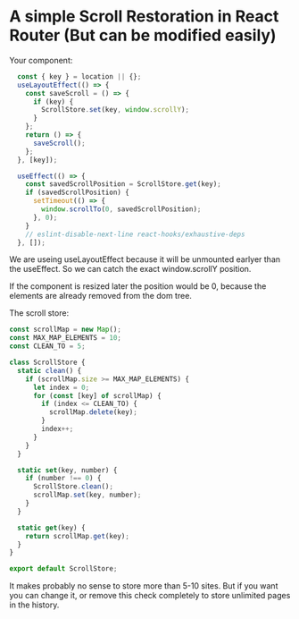 # A simple Scroll Restoration in React Router (But can be modified easily)

Your component:

```jsx
  const { key } = location || {};
  useLayoutEffect(() => {
    const saveScroll = () => {
      if (key) {
        ScrollStore.set(key, window.scrollY);
      }
    };
    return () => {
      saveScroll();
    };
  }, [key]);

  useEffect(() => {
    const savedScrollPosition = ScrollStore.get(key);
    if (savedScrollPosition) {
      setTimeout(() => {
        window.scrollTo(0, savedScrollPosition);
      }, 0);
    }
    // eslint-disable-next-line react-hooks/exhaustive-deps
  }, []);
```

We are useing useLayoutEffect because it will be unmounted earlyer than the useEffect. So we can catch the exact window.scrollY position. 

If the component is resized later the position would be 0, because the elements are already removed from the dom tree.

The scroll store:

```js
const scrollMap = new Map();
const MAX_MAP_ELEMENTS = 10;
const CLEAN_TO = 5;

class ScrollStore {
  static clean() {
    if (scrollMap.size >= MAX_MAP_ELEMENTS) {
      let index = 0;
      for (const [key] of scrollMap) {
        if (index <= CLEAN_TO) {
          scrollMap.delete(key);
        }
        index++;
      }
    }
  }

  static set(key, number) {
    if (number !== 0) {
      ScrollStore.clean();
      scrollMap.set(key, number);
    }
  }

  static get(key) {
    return scrollMap.get(key);
  }
}

export default ScrollStore;

```

It makes probably no sense to store more than 5-10 sites. But if you want you can change it, or remove this check completely to store unlimited pages in the history.
